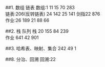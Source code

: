 ##1. 数组 链表
数组:1 11 15 70 283    
链表:206(反转链表) 24 142 25 141 剑指22 876   
作业:26 189 21 88 66

##2. 栈 队列
栈 20 155 84 239   
作业 641 42    901

##3. 哈希表、映射、集合
242 49 1

##8. 分治、回溯
回溯:22